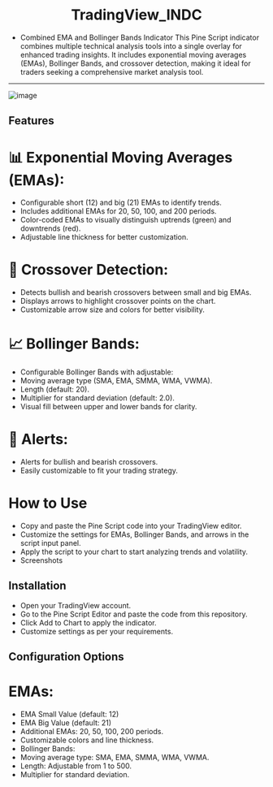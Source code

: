 ﻿<div style="text-align: center;"> 
 <h1>
 TradingView_INDC
 </h1>
</div>
 
- Combined EMA and Bollinger Bands Indicator
This Pine Script indicator combines multiple technical analysis tools into a single overlay for enhanced trading insights. It includes exponential moving averages (EMAs), Bollinger Bands, and crossover detection, making it ideal for traders seeking a comprehensive market analysis tool.
---
![image](https://github.com/user-attachments/assets/495a4bd6-fad9-4a4b-a35c-a76d64468b4e)

## Features
  
# 📊 Exponential Moving Averages (EMAs):
- Configurable short (12) and big (21) EMAs to identify trends.
- Includes additional EMAs for 20, 50, 100, and 200 periods.
- Color-coded EMAs to visually distinguish uptrends (green) and downtrends (red).
- Adjustable line thickness for better customization.
# 🚀 Crossover Detection:
- Detects bullish and bearish crossovers between small and big EMAs.
- Displays arrows to highlight crossover points on the chart.
- Customizable arrow size and colors for better visibility.
# 📈 Bollinger Bands:
- Configurable Bollinger Bands with adjustable:
- Moving average type (SMA, EMA, SMMA, WMA, VWMA).
- Length (default: 20).
- Multiplier for standard deviation (default: 2.0).
- Visual fill between upper and lower bands for clarity.
# 🔔 Alerts:
- Alerts for bullish and bearish crossovers.
- Easily customizable to fit your trading strategy.

# How to Use
- Copy and paste the Pine Script code into your TradingView editor.
- Customize the settings for EMAs, Bollinger Bands, and arrows in the script input panel.
- Apply the script to your chart to start analyzing trends and volatility.
- Screenshots

## Installation
- Open your TradingView account.
- Go to the Pine Script Editor and paste the code from this repository.
- Click Add to Chart to apply the indicator.
- Customize settings as per your requirements.
## Configuration Options
# EMAs:
- EMA Small Value (default: 12)
- EMA Big Value (default: 21)
- Additional EMAs: 20, 50, 100, 200 periods.
- Customizable colors and line thickness.
- Bollinger Bands:
- Moving average type: SMA, EMA, SMMA, WMA, VWMA.
- Length: Adjustable from 1 to 500.
- Multiplier for standard deviation.


